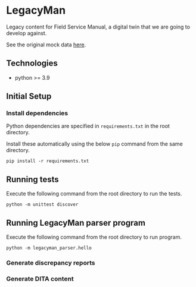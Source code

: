 # LegacyMan

Legacy content for Field Service Manual, a digital twin that we are going to develop against.

See the original mock data [here](https://deepbluecltd.github.io/LegacyMan/data/PlatformData/PD_1.html).

## Technologies

- python >= 3.9

## Initial Setup

### Install dependencies

Python dependencies are specified in `requirements.txt` in the root directory.

Install these automatically using the below `pip` command from the same directory.

```
pip install -r requirements.txt
```

## Running tests

Execute the following command from the root directory to run the tests.

```
python -m unittest discover
```

## Running LegacyMan parser program

Execute the following command from the root directory to run program.

```
python -m legacyman_parser.hello
```

### Generate discrepancy reports

### Generate DITA content
